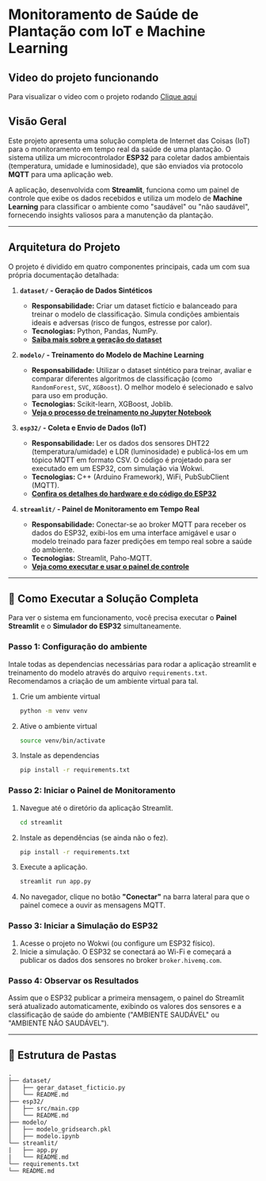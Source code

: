 # Monitoramento de Saúde de Plantação com IoT e Machine Learning

## Video do projeto funcionando
Para visualizar o video com o projeto rodando [Clique aqui](https://youtu.be/V88NFLW0Vgc)

## Visão Geral

Este projeto apresenta uma solução completa de Internet das Coisas (IoT) para o monitoramento em tempo real da saúde de uma plantação. O sistema utiliza um microcontrolador **ESP32** para coletar dados ambientais (temperatura, umidade e luminosidade), que são enviados via protocolo **MQTT** para uma aplicação web.

A aplicação, desenvolvida com **Streamlit**, funciona como um painel de controle que exibe os dados recebidos e utiliza um modelo de **Machine Learning** para classificar o ambiente como "saudável" ou "não saudável", fornecendo insights valiosos para a manutenção da plantação.

---

## Arquitetura do Projeto

O projeto é dividido em quatro componentes principais, cada um com sua própria documentação detalhada:

1.  **`dataset/` - Geração de Dados Sintéticos**
    *   **Responsabilidade:** Criar um dataset fictício e balanceado para treinar o modelo de classificação. Simula condições ambientais ideais e adversas (risco de fungos, estresse por calor).
    *   **Tecnologias:** Python, Pandas, NumPy.
    *   **[Saiba mais sobre a geração do dataset](dataset/README.md)**

2.  **`modelo/` - Treinamento do Modelo de Machine Learning**
    *   **Responsabilidade:** Utilizar o dataset sintético para treinar, avaliar e comparar diferentes algoritmos de classificação (como `RandomForest`, `SVC`, `XGBoost`). O melhor modelo é selecionado e salvo para uso em produção.
    *   **Tecnologias:** Scikit-learn, XGBoost, Joblib.
    *   **[Veja o processo de treinamento no Jupyter Notebook](modelo/modelo.ipynb)**

3.  **`esp32/` - Coleta e Envio de Dados (IoT)**
    *   **Responsabilidade:** Ler os dados dos sensores DHT22 (temperatura/umidade) e LDR (luminosidade) e publicá-los em um tópico MQTT em formato CSV. O código é projetado para ser executado em um ESP32, com simulação via Wokwi.
    *   **Tecnologias:** C++ (Arduino Framework), WiFi, PubSubClient (MQTT).
    *   **[Confira os detalhes do hardware e do código do ESP32](esp32/README.md)**

4.  **`streamlit/` - Painel de Monitoramento em Tempo Real**
    *   **Responsabilidade:** Conectar-se ao broker MQTT para receber os dados do ESP32, exibi-los em uma interface amigável e usar o modelo treinado para fazer predições em tempo real sobre a saúde do ambiente.
    *   **Tecnologias:** Streamlit, Paho-MQTT.
    *   **[Veja como executar e usar o painel de controle](streamlit/README.md)**

---

## 🚀 Como Executar a Solução Completa

Para ver o sistema em funcionamento, você precisa executar o **Painel Streamlit** e o **Simulador do ESP32** simultaneamente.

### Passo 1: Configuração do ambiente
Intale todas as dependencias necessárias para rodar a aplicação streamlit e treinamento do modelo através do arquivo `requirements.txt`. 
Recomendamos a criação de um ambiente virtual para tal.
1.  Crie um ambiente virtual
    ```bash
    python -m venv venv
    ```
2.  Ative o ambiente virtual
    ```bash
    source venv/bin/activate
    ```
3. Instale as dependencias
    ```bash
    pip install -r requirements.txt
    ```

### Passo 2: Iniciar o Painel de Monitoramento

1.  Navegue até o diretório da aplicação Streamlit.
    ```bash
    cd streamlit
    ```
2.  Instale as dependências (se ainda não o fez).
    ```bash
    pip install -r requirements.txt
    ```
3.  Execute a aplicação.
    ```bash
    streamlit run app.py
    ```
4.  No navegador, clique no botão **"Conectar"** na barra lateral para que o painel comece a ouvir as mensagens MQTT.

### Passo 3: Iniciar a Simulação do ESP32

1.  Acesse o projeto no Wokwi (ou configure um ESP32 físico).
2.  Inicie a simulação. O ESP32 se conectará ao Wi-Fi e começará a publicar os dados dos sensores no broker `broker.hivemq.com`.

### Passo 4: Observar os Resultados

Assim que o ESP32 publicar a primeira mensagem, o painel do Streamlit será atualizado automaticamente, exibindo os valores dos sensores e a classificação de saúde do ambiente ("AMBIENTE SAUDÁVEL" ou "AMBIENTE NÃO SAUDÁVEL").

---

## 📁 Estrutura de Pastas

```
.
├── dataset/
│   ├── gerar_dataset_ficticio.py
│   └── README.md
├── esp32/
│   ├── src/main.cpp
│   └── README.md
├── modelo/
│   ├── modelo_gridsearch.pkl
│   ├── modelo.ipynb
└── streamlit/
|   ├── app.py
|   └── README.md
└── requirements.txt
└── README.md
```
